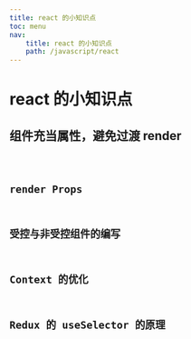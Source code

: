 ```yaml
---
title: react 的小知识点
toc: menu
nav:
    title: react 的小知识点
    path: /javascript/react
---
```


# react 的小知识点

## 组件充当属性，避免过渡 render

<code src="./demo/base.tsx" />

## render Props

## 受控与非受控组件的编写

## Context 的优化

## Redux 的 useSelector 的原理

##
